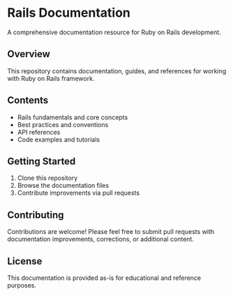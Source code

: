 # Rails Documentation

A comprehensive documentation resource for Ruby on Rails development.

## Overview

This repository contains documentation, guides, and references for working with Ruby on Rails framework.

## Contents

- Rails fundamentals and core concepts
- Best practices and conventions
- API references
- Code examples and tutorials

## Getting Started

1. Clone this repository
2. Browse the documentation files
3. Contribute improvements via pull requests

## Contributing

Contributions are welcome! Please feel free to submit pull requests with documentation improvements, corrections, or additional content.

## License

This documentation is provided as-is for educational and reference purposes.
